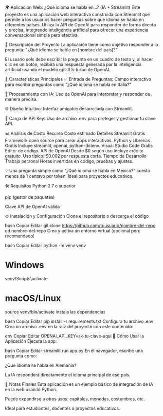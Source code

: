 🌍 Aplicación Web: ¿Qué idioma se habla en...? (IA + Streamlit)
Este proyecto es una aplicación web interactiva construida con Streamlit que permite a los usuarios hacer preguntas sobre qué idioma se habla en diferentes países. Utiliza la API de OpenAI para responder de forma directa y precisa, integrando inteligencia artificial para ofrecer una experiencia conversacional simple pero efectiva.

🧠 Descripción del Proyecto
La aplicación tiene como objetivo responder a la pregunta:
"¿Qué idioma se habla en [nombre del país]?"

El usuario solo debe escribir la pregunta en un cuadro de texto y, al hacer clic en un botón, recibirá una respuesta generada por la inteligencia artificial usando el modelo gpt-3.5-turbo de OpenAI.

🚀 Características Principales
✅ Entrada de Preguntas: Campo interactivo para escribir preguntas como “¿Qué idioma se habla en Italia?”

🤖 Procesamiento con IA: Uso de OpenAI para interpretar y responder de manera precisa.

🌐 Diseño Intuitivo: Interfaz amigable desarrollada con Streamlit.

📡 Carga de API Key: Uso de archivo .env para proteger y gestionar tu clave API.

📊 Análisis de Costo
Recurso	Costo estimado	Detalles
Streamlit	Gratis	Framework open source para crear apps interactivas.
Python y Librerías	Gratis	Incluye streamlit, openai, python-dotenv.
Visual Studio Code	Gratis	Editor de código.
API de OpenAI	Desde $0 según uso	Incluye crédito gratuito. Uso típico: $0.002 por respuesta corta.
Tiempo de Desarrollo	Trabajo personal	Horas invertidas en código, pruebas y ajustes.

💡 Una pregunta simple como “¿Qué idioma se habla en México?” cuesta menos de 1 centavo por token, ideal para proyectos educativos.

🛠️ Requisitos
Python 3.7 o superior

pip (gestor de paquetes)

Clave API de OpenAI válida

⚙️ Instalación y Configuración
Clona el repositorio o descarga el código

bash
Copiar
Editar
git clone https://github.com/tuusuario/nombre-del-repo
cd nombre-del-repo
Crea y activa un entorno virtual (opcional pero recomendado)

bash
Copiar
Editar
python -m venv venv
# Windows
venv\Scripts\activate
# macOS/Linux
source venv/bin/activate
Instala las dependencias

bash
Copiar
Editar
pip install -r requirements.txt
Configura tu archivo .env
Crea un archivo .env en la raíz del proyecto con este contenido:

env
Copiar
Editar
OPENAI_API_KEY=sk-tu-clave-aquí
🧪 Cómo Usar la Aplicación
Ejecuta la app:

bash
Copiar
Editar
streamlit run app.py
En el navegador, escribe una pregunta como:

¿Qué idioma se habla en Alemania?

La IA responderá directamente el idioma principal de ese país.

📌 Notas Finales
Esta aplicación es un ejemplo básico de integración de IA en la web usando Python.

Puede expandirse a otros usos: capitales, monedas, costumbres, etc.

Ideal para estudiantes, docentes o proyectos educativos.
